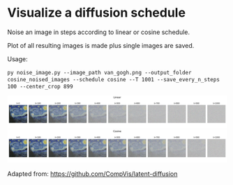 # Visualize a diffusion schedule

Noise an image in steps according to linear or cosine schedule. 

Plot of all resulting images is made plus single images are saved. 

Usage:
```
py noise_image.py --image_path van_gogh.png --output_folder cosine_noised_images --schedule cosine --T 1001 --save_every_n_steps 100 --center_crop 899
```

<img src="linear_noised_images/linear_diffusion_forward.png">
<img src="cosine_noised_images/cosine_diffusion_forward.png">

Adapted from:
https://github.com/CompVis/latent-diffusion